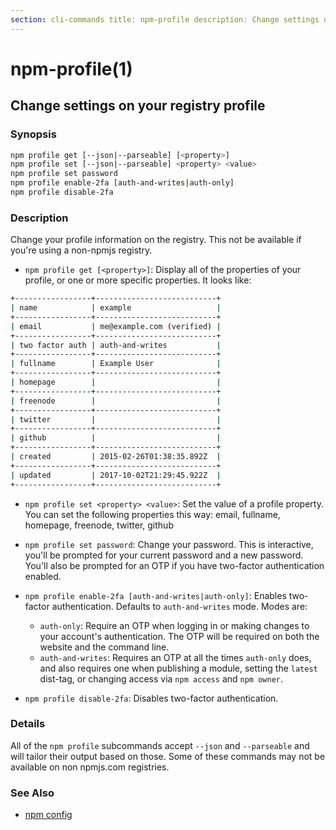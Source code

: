 ```yaml
---
section: cli-commands title: npm-profile description: Change settings on your registry profile
---
```


# npm-profile(1)

## Change settings on your registry profile

### Synopsis

```bash
npm profile get [--json|--parseable] [<property>]
npm profile set [--json|--parseable] <property> <value>
npm profile set password
npm profile enable-2fa [auth-and-writes|auth-only]
npm profile disable-2fa
```

### Description

Change your profile information on the registry. This not be available if you're using a non-npmjs registry.

* `npm profile get [<property>]`:
  Display all of the properties of your profile, or one or more specific properties. It looks like:

```bash
+-----------------+---------------------------+
| name            | example                   |
+-----------------+---------------------------+
| email           | me@example.com (verified) |
+-----------------+---------------------------+
| two factor auth | auth-and-writes           |
+-----------------+---------------------------+
| fullname        | Example User              |
+-----------------+---------------------------+
| homepage        |                           |
+-----------------+---------------------------+
| freenode        |                           |
+-----------------+---------------------------+
| twitter         |                           |
+-----------------+---------------------------+
| github          |                           |
+-----------------+---------------------------+
| created         | 2015-02-26T01:38:35.892Z  |
+-----------------+---------------------------+
| updated         | 2017-10-02T21:29:45.922Z  |
+-----------------+---------------------------+
```

* `npm profile set <property> <value>`:
  Set the value of a profile property. You can set the following properties this way:
  email, fullname, homepage, freenode, twitter, github

* `npm profile set password`:
  Change your password. This is interactive, you'll be prompted for your current password and a new password. You'll
  also be prompted for an OTP if you have two-factor authentication enabled.

* `npm profile enable-2fa [auth-and-writes|auth-only]`:
  Enables two-factor authentication. Defaults to `auth-and-writes` mode. Modes are:
    * `auth-only`: Require an OTP when logging in or making changes to your account's authentication. The OTP will be
      required on both the website and the command line.
    * `auth-and-writes`: Requires an OTP at all the times `auth-only` does, and also requires one when publishing a
      module, setting the `latest` dist-tag, or changing access via `npm access` and `npm owner`.

* `npm profile disable-2fa`:
  Disables two-factor authentication.

### Details

All of the `npm profile` subcommands accept `--json` and `--parseable` and will tailor their output based on those. Some
of these commands may not be available on non npmjs.com registries.

### See Also

* [npm config](/cli-commands/npm-config)
